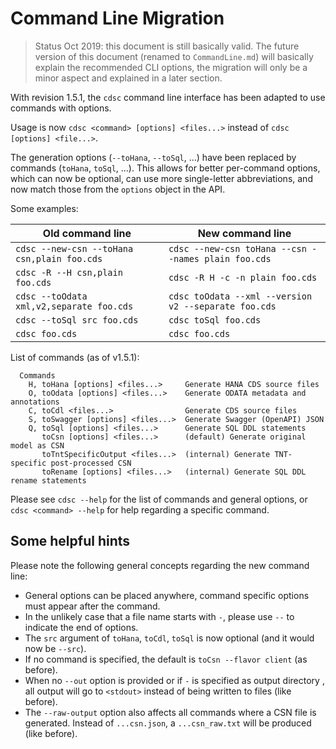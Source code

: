# Command Line Migration

> Status Oct 2019: this document is still basically valid.
> The future version of this document (renamed to `CommandLine.md`) will basically explain the recommended CLI options,
> the migration will only be a minor aspect and explained in a later section.

<!-- The option handling might also change: -->
<!-- the backend-specific structure is overly complex and not always appriopriate (e.g. naming mode). -->
<!-- The placement of options should not depend on a not always apparent distinction between command-specific and general options. -->


With revision 1.5.1, the `cdsc` command line interface has been adapted to use commands with
options.

Usage is now `cdsc <command> [options] <files...>` instead of `cdsc [options] <file...>`.

The generation options (`--toHana`, `--toSql`, ...) have been replaced by commands
(`toHana`, `toSql`, ...). This allows for better per-command options, which can now be optional,
can use more single-letter abbreviations, and now match those from the `options` object in the API.

Some examples:

| Old command line        | New command line                           |
| -------------------------- | --------------------------------------------- |
| `cdsc --new-csn --toHana csn,plain foo.cds` | `cdsc --new-csn toHana --csn --names plain foo.cds` |
| `cdsc -R --H csn,plain foo.cds` | `cdsc -R H -c -n plain foo.cds` |
| `cdsc --toOdata xml,v2,separate foo.cds` | `cdsc toOdata --xml --version v2 --separate foo.cds` |
| `cdsc --toSql src foo.cds` | `cdsc toSql foo.cds` |
| `cdsc foo.cds` | `cdsc foo.cds` |

List of commands (as of v1.5.1):

```
  Commands
    H, toHana [options] <files...>     Generate HANA CDS source files
    O, toOdata [options] <files...>    Generate ODATA metadata and annotations
    C, toCdl <files...>                Generate CDS source files
    S, toSwagger [options] <files...>  Generate Swagger (OpenAPI) JSON
    Q, toSql [options] <files...>      Generate SQL DDL statements
       toCsn [options] <files...>      (default) Generate original model as CSN
       toTntSpecificOutput <files...>  (internal) Generate TNT-specific post-processed CSN
       toRename [options] <files...>   (internal) Generate SQL DDL rename statements
```

Please see `cdsc --help` for the list of commands and general options, or `cdsc <command> --help`
for help regarding a specific command.

## Some helpful hints

Please note the following general concepts regarding the new command line:
- General options can be placed anywhere, command specific options must appear after the command.
- In the unlikely case that a file name starts with `-`, please use `--` to indicate the end of options.
- The `src` argument of `toHana`, `toCdl`, `toSql` is now optional (and it would now be `--src`).  
- If no command is specified, the default is `toCsn --flavor client` (as before).
- When no `--out` option is provided or if `-` is specified as output directory , all output will
  go to `<stdout>` instead of being written to files (like before).
- The `--raw-output` option also affects all commands where a CSN file is generated.
  Instead of `...csn.json`, a `...csn_raw.txt` will be produced (like before).
